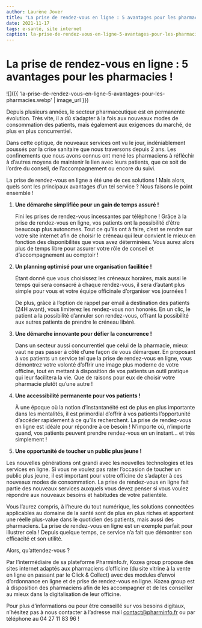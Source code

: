 ```yaml
---
author: Laurène Jover
title: "La prise de rendez-vous en ligne : 5 avantages pour les pharmacies !"
date: 2021-11-17
tags: e-santé, site internet
caption: la-prise-de-rendez-vous-en-ligne-5-avantages-pour-les-pharmacies.webp
---
```


# La prise de rendez-vous en ligne : 5 avantages pour les pharmacies !

![]({{ 'la-prise-de-rendez-vous-en-ligne-5-avantages-pour-les-pharmacies.webp' | image_url }})


Depuis plusieurs années, le secteur pharmaceutique est en permanente évolution. Très vite, il a dû s’adapter à la fois aux nouveaux modes de consommation des patients, mais également aux exigences du marché, de plus en plus concurrentiel.

Dans cette optique, de nouveaux services ont vu le jour, indéniablement poussés par la crise sanitaire que nous traversons depuis 2 ans. Les confinements que nous avons connus ont mené les pharmaciens à réfléchir à d’autres moyens de maintenir le lien avec leurs patients, que ce soit de l’ordre du conseil, de l’accompagnement ou encore du suivi.

La prise de rendez-vous en ligne a été une de ces solutions ! Mais alors, quels sont les principaux avantages d’un tel service ? Nous faisons le point ensemble !

1. **Une démarche simplifiée pour un gain de temps assuré !**

    Fini les prises de rendez-vous incessantes par téléphone ! Grâce à la prise de rendez-vous en ligne, vos patients ont la possibilité d’être beaucoup plus autonomes. Tout ce qu’ils ont à faire, c’est se rendre sur votre site internet afin de choisir le créneau qui leur convient le mieux en fonction des disponibilités que vous avez déterminées. Vous aurez alors plus de temps libre pour assurer votre rôle de conseil et d’accompagnement au comptoir !

2. **Un planning optimisé pour une organisation facilitée !**

    Étant donné que vous choisissez les créneaux horaires, mais aussi le temps qui sera consacré à chaque rendez-vous, il sera d’autant plus simple pour vous et votre équipe officinale d’organiser vos journées !

    De plus, grâce à l’option de rappel par email à destination des patients (24H avant), vous limiterez les rendez-vous non honorés. En un clic, le patient a la possibilité d’annuler son rendez-vous, offrant la possibilité aux autres patients de prendre le créneau libéré.

3. **Une démarche innovante pour défier la concurrence !**

    Dans un secteur aussi concurrentiel que celui de la pharmacie, mieux vaut ne pas passer à côté d’une façon de vous démarquer. En proposant à vos patients un service tel que la prise de rendez-vous en ligne, vous démontrez votre volonté d’offrir une image plus moderne de votre officine, tout en mettant à disposition de vos patients un outil pratique qui leur facilitera la vie. Que de raisons pour eux de choisir votre pharmacie plutôt qu’une autre !

4. **Une accessibilité permanente pour vos patients !**

    À une époque où la notion d’instantanéité est de plus en plus importante dans les mentalités, il est primordial d’offrir à vos patients l’opportunité d’accéder rapidement à ce qu’ils recherchent. La prise de rendez-vous en ligne est idéale pour répondre à ce besoin ! N’importe où, n’importe quand, vos patients peuvent prendre rendez-vous en un instant… et très simplement !

5. **Une opportunité de toucher un public plus jeune !**

Les nouvelles générations ont grandi avec les nouvelles technologies et les services en ligne. Si vous ne voulez pas rater l’occasion de toucher un public plus jeune, il est important pour votre officine de s’adapter à ces nouveaux modes de consommation. La prise de rendez-vous en ligne fait partie des nouveaux services auxquels vous devez penser si vous voulez répondre aux nouveaux besoins et habitudes de votre patientèle.

Vous l’aurez compris, à l’heure du tout numérique, les solutions connectées applicables au domaine de la santé sont de plus en plus riches et apportent une réelle plus-value dans le quotidien des patients, mais aussi des pharmaciens. La prise de rendez-vous en ligne est un exemple parfait pour illustrer cela ! Depuis quelque temps, ce service n’a fait que démontrer son efficacité et son utilité.

Alors, qu’attendez-vous ?

Par l’intermédiaire de sa plateforme Pharminfo.fr, Kozea group propose des sites internet adaptés aux pharmaciens d’officine (du site vitrine à la vente en ligne en passant par le Click & Collect) avec des modules d’envoi d’ordonnance en ligne et de prise de rendez-vous en ligne.  Kozea group est à disposition des pharmaciens afin de les accompagner et de les conseiller au mieux dans la digitalisation de leur officine.

Pour plus d’informations ou pour être conseillé sur vos besoins digitaux, n’hésitez pas à nous contacter à l’adresse mail contact@pharminfo.fr ou par téléphone au 04 27 11 83 96 !